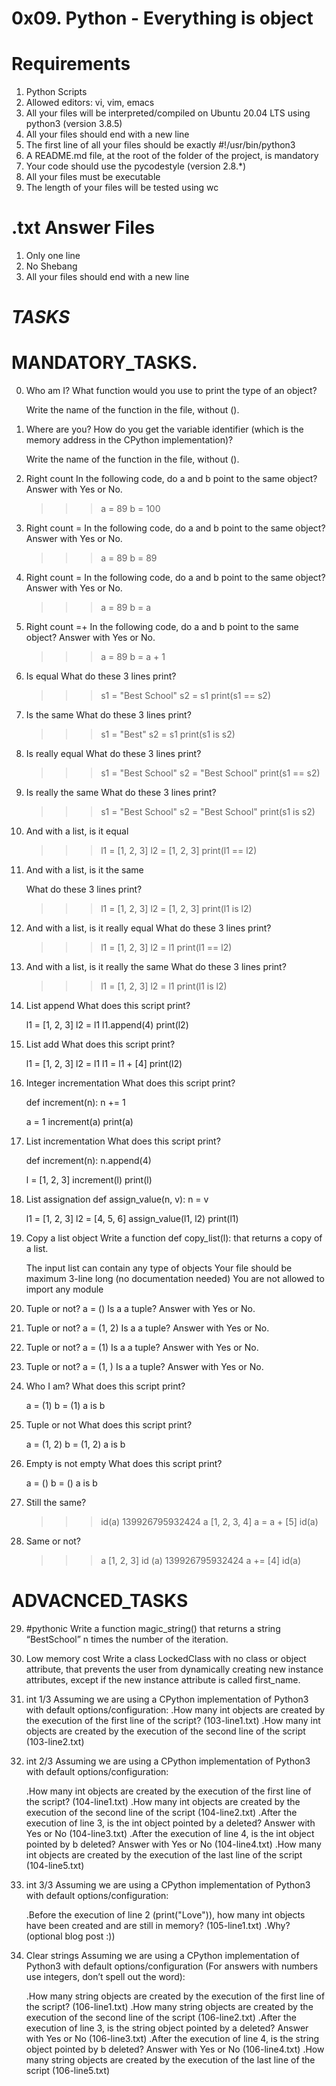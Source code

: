 # 0x09. Python - Everything is object

# Requirements
1. Python Scripts
2. Allowed editors: vi, vim, emacs
3. All your files will be interpreted/compiled on Ubuntu 20.04 LTS using python3 (version 3.8.5)
4. All your files should end with a new line
5. The first line of all your files should be exactly #!/usr/bin/python3
6. A README.md file, at the root of the folder of the project, is mandatory
7. Your code should use the pycodestyle (version 2.8.*)
8. All your files must be executable
9. The length of your files will be tested using wc
# .txt Answer Files
1. Only one line
2. No Shebang
3. All your files should end with a new line



# ***TASKS***
# MANDATORY_TASKS.

0. Who am I?
	What function would you use to print the type of an object?

	Write the name of the function in the file, without ().

1. Where are you?
	How do you get the variable identifier (which is the memory address in the CPython implementation)?

	Write the name of the function in the file, without ().

2. Right count
	In the following code, do a and b point to the same object? Answer with Yes or No.

	>>> a = 89
	>>> b = 100

3. Right count =
	In the following code, do a and b point to the same object? Answer with Yes or No.

	>>> a = 89
	>>> b = 89

4. Right count =
	In the following code, do a and b point to the same object? Answer with Yes or No.

	>>> a = 89
	>>> b = a

5. Right count =+
	In the following code, do a and b point to the same object? Answer with Yes or No.

	>>> a = 89
	>>> b = a + 1

6. Is equal
	What do these 3 lines print?

	>>> s1 = "Best School"
	>>> s2 = s1
	>>> print(s1 == s2)

7. Is the same
	What do these 3 lines print?

	>>> s1 = "Best"
	>>> s2 = s1
	>>> print(s1 is s2)

8. Is really equal
	What do these 3 lines print?

	>>> s1 = "Best School"
	>>> s2 = "Best School"
	>>> print(s1 == s2)

9. Is really the same
	What do these 3 lines print?

	>>> s1 = "Best School"
	>>> s2 = "Best School"
	>>> print(s1 is s2)

10. And with a list, is it equal
	>>> l1 = [1, 2, 3]
	>>> l2 = [1, 2, 3] 
	>>> print(l1 == l2)

11. And with a list, is it the same

	What do these 3 lines print?

	>>> l1 = [1, 2, 3]
	>>> l2 = [1, 2, 3] 
	>>> print(l1 is l2)

12. And with a list, is it really equal
	What do these 3 lines print?

	>>> l1 = [1, 2, 3]
	>>> l2 = l1
	>>> print(l1 == l2)

13. And with a list, is it really the same
	What do these 3 lines print?

	>>> l1 = [1, 2, 3]
	>>> l2 = l1
	>>> print(l1 is l2)

14. List append
	What does this script print?

	l1 = [1, 2, 3]
	l2 = l1
	l1.append(4)
	print(l2)

15. List add
	What does this script print?

	l1 = [1, 2, 3]
	l2 = l1
	l1 = l1 + [4]
	print(l2)

16. Integer incrementation
	What does this script print?

	def increment(n):
	    n += 1

	a = 1
	increment(a)
	print(a)

17. List incrementation
	What does this script print?

	def increment(n):
	    n.append(4)

	l = [1, 2, 3]
	increment(l)
	print(l)

18. List assignation
	def assign_value(n, v):
	    n = v

	l1 = [1, 2, 3]
	l2 = [4, 5, 6]
	assign_value(l1, l2)
	print(l1)

19. Copy a list object
     Write a function def copy_list(l): that returns a copy of a list.

	The input list can contain any type of objects
	Your file should be maximum 3-line long (no documentation needed)
	You are not allowed to import any module

20. Tuple or not?
	a = ()
	Is a a tuple? Answer with Yes or No.

21. Tuple or not?
	a = (1, 2)
	Is a a tuple? Answer with Yes or No.

22. Tuple or not?
	a = (1)
	Is a a tuple? Answer with Yes or No.

23. Tuple or not?
	a = (1, )
	Is a a tuple? Answer with Yes or No.

24. Who I am?
	What does this script print?

	a = (1)
	b = (1)
	a is b

25. Tuple or not
	What does this script print?

	a = (1, 2)
	b = (1, 2)
	a is b

26. Empty is not empty
	What does this script print?

	a = ()
	b = ()
	a is b

27. Still the same?
	>>> id(a)
	139926795932424
	>>> a
	[1, 2, 3, 4]
	>>> a = a + [5]
	>>> id(a)

28. Same or not?
	>>> a
	[1, 2, 3]
	>>> id (a)
	139926795932424
	>>> a += [4]
	>>> id(a)


# ADVACNCED_TASKS

29. #pythonic
	Write a function magic_string() that returns a string “BestSchool” n times the number of the iteration.

30. Low memory cost
	Write a class LockedClass with no class or object attribute, that prevents the user from dynamically creating new instance attributes, except if the new instance attribute is called first_name.

31. int 1/3
     Assuming we are using a CPython implementation of Python3 with default options/configuration:
	.How many int objects are created by the execution of the first line of the script? (103-line1.txt)
	.How many int objects are created by the execution of the second line of the script (103-line2.txt)

32. int 2/3
     Assuming we are using a CPython implementation of Python3 with default options/configuration:

	.How many int objects are created by the execution of the first line of the script? (104-line1.txt)
	.How many int objects are created by the execution of the second line of the script (104-line2.txt)
	.After the execution of line 3, is the int object pointed by a deleted? Answer with Yes or No (104-line3.txt)
	.After the execution of line 4, is the int object pointed by b deleted? Answer with Yes or No (104-line4.txt)
	.How many int objects are created by the execution of the last line of the script (104-line5.txt)

33. int 3/3
	Assuming we are using a CPython implementation of Python3 with default options/configuration:

	.Before the execution of line 2 (print("Love")), how many int objects have been created and are still in memory? (105-line1.txt)
	.Why? (optional blog post :))

34. Clear strings
	Assuming we are using a CPython implementation of Python3 with default options/configuration (For answers with numbers use integers, don’t spell out the word):

	.How many string objects are created by the execution of the first line of the script? (106-line1.txt)
	.How many string objects are created by the execution of the second line of the script (106-line2.txt)
	.After the execution of line 3, is the string object pointed by a deleted? Answer with Yes or No (106-line3.txt)
	.After the execution of line 4, is the string object pointed by b deleted? Answer with Yes or No (106-line4.txt)
	.How many string objects are created by the execution of the last line of the script (106-line5.txt)

